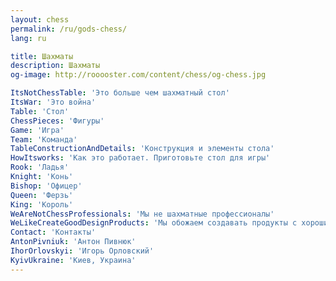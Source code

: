 ```yaml
---
layout: chess
permalink: /ru/gods-chess/
lang: ru

title: Шахматы
description: Шахматы
og-image: http://rooooster.com/content/chess/og-chess.jpg

ItsNotChessTable: 'Это больше чем шахматный стол'
ItsWar: 'Это война'
Table: 'Стол'
ChessPieces: 'Фигуры'
Game: 'Игра'
Team: 'Команда'
TableConstructionAndDetails: 'Конструкция и элементы стола'
HowItsworks: 'Как это работает. Приготовьте стол для игры'
Rook: 'Ладья'
Knight: 'Конь'
Bishop: 'Офицер'
Queen: 'Ферзь'
King: 'Король'
WeAreNotChessProfessionals: 'Мы не шахматные профессионалы'
WeLikeCreateGoodDesignProducts: 'Мы обожаем создавать продукты с хорошим дизайном'
Contact: 'Контакты'
AntonPivniuk: 'Антон Пивнюк'
IhorOrlovskyi: 'Игорь Орловский'
KyivUkraine: 'Киев, Украина'
---
```

